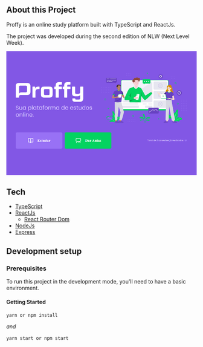 ## About this Project

Proffy is an online study platform built with TypeScript and ReactJs. 

The project was developed during the second edition of NLW (Next Level Week).

<img src="web/src/assets/images/screen.png" />


## Tech

- [TypeScript](https://www.typescriptlang.org)
- [ReactJs](https://reactjs.org)
  - [React Router Dom](https://reactrouter.com/)
- [NodeJs](https://nodejs.org/en/docs/)
- [Express](https://expressjs.com/)

## Development setup

### Prerequisites

To run this project in the development mode, you'll need to have a basic environment.

#### Getting Started

```
yarn or npm install
```

_and_

```
yarn start or npm start
```

